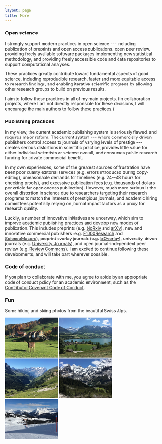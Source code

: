 ```yaml
---
layout: page
title: More
---
```



### Open science

I strongly support modern practices in open science --- including publication of preprints and open access publications, open peer review, providing freely available software packages implementing new statistical methodology, and providing freely accessible code and data repositories to support computational analyses.

These practices greatly contribute toward fundamental aspects of good science, including reproducible research, faster and more equitable access to research findings, and enabling iterative scientific progress by allowing other research groups to build on previous results.

I aim to follow these practices in all of my main projects. (In collaboration projects, where I am not directly responsible for these decisions, I will encourage the main authors to follow these practices.)



### Publishing practices

In my view, the current academic publishing system is seriously flawed, and requires major reform. The current system --- where commercially driven publishers control access to journals of varying levels of prestige --- creates serious distortions in scientific practice, provides little value for either individual scientists or science overall, and consumes public research funding for private commercial benefit.

In my own experiences, some of the greatest sources of frustration have been poor quality editorial services (e.g. errors introduced during copy-editing), unreasonable demands for timelines (e.g. 24--48 hours for checking proofs), and excessive publication fees (e.g. thousands of dollars per article for open access publication). However, much more serious is the overall distortion in science due to researchers targeting their research programs to match the interests of prestigious journals, and academic hiring committees potentially relying on journal impact factors as a proxy for research quality.

Luckily, a number of innovative initiatives are underway, which aim to improve academic publishing practices and develop new modes of publication. This includes preprints (e.g. [bioRxiv](https://www.biorxiv.org/) and [arXiv](https://arxiv.org/)), new and innovative commercial publishers (e.g. [F1000Research](https://f1000research.com/) and [ScienceMatters](https://www.sciencematters.io/)), preprint overlay journals (e.g. [biOverlay](https://www.bioverlay.org/)), university-driven journals (e.g. [University Journals](https://universityjournals.eu/)), and open journal-independent peer review (e.g. [Review Commons](https://www.reviewcommons.org/)). I am excited to continue following these developments, and will take part wherever possible.



### Code of conduct

If you plan to collaborate with me, you agree to abide by an appropriate code of conduct policy for an academic environment, such as the [Contributor Covenant Code of Conduct](https://www.contributor-covenant.org/version/2/0/code_of_conduct).



### Fun

Some hiking and skiing photos from the beautiful Swiss Alps.

<img src="../images/swiss_alps/IMG_7426.JPG" alt="Swiss Alps" width="175">
<img src="../images/swiss_alps/IMG_8335.JPG" alt="Swiss Alps" width="175">
<img src="../images/swiss_alps/IMG_8934.JPG" alt="Swiss Alps" width="175">
<img src="../images/swiss_alps/IMG_8389.JPG" alt="Swiss Alps" width="175">
<img src="../images/swiss_alps/IMG_7876.JPG" alt="Swiss Alps" width="175">


